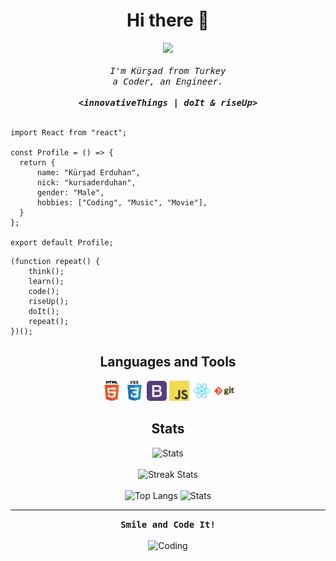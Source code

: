 <h1 align="center">Hi there 👋</h1>

<div align="center">
    <img src="https://media3.giphy.com/media/HEPwfdu6T6svpPE1eN/200.webp?cid=ecf05e47j99y9mlzfk42vy8ujkcf5ei98ztta9mkt7o8mwlm&rid=200.webp&ct=s"
        width="180px" />
    <br />
    <br />
    <samp> <i> I'm Kürşad from Turkey </i> </samp> <br />
    <samp> <i> a Coder, an Engineer. </i> </samp>
    <br />
    <samp>
        <br />
        <b>
        <i> &lt;innovativeThings | doIt & riseUp&gt; </i>
        </b>
        <br />
    </samp>
    <br />

</div>
<div>
   

```tsx
import React from "react";

const Profile = () => {
  return {
      name: "Kürşad Erduhan",
      nick: "kursaderduhan",
      gender: "Male",
      hobbies: ["Coding", "Music", "Movie"],
  }
};
    
export default Profile;
```

```tsx
(function repeat() {
    think();
    learn();
    code();
    riseUp();
    doIt();
    repeat();
})();
```
    
</div>


<div align="center">
    <h2><b>Languages and Tools</b></h2>
    <img height="32"
        src="https://raw.githubusercontent.com/github/explore/80688e429a7d4ef2fca1e82350fe8e3517d3494d/topics/html/html.png" />
    <img height="32"
        src="https://raw.githubusercontent.com/github/explore/80688e429a7d4ef2fca1e82350fe8e3517d3494d/topics/css/css.png" />
    <img height="32"
        src="https://raw.githubusercontent.com/github/explore/80688e429a7d4ef2fca1e82350fe8e3517d3494d/topics/bootstrap/bootstrap.png" />
    <img height="32"
        src="https://raw.githubusercontent.com/github/explore/80688e429a7d4ef2fca1e82350fe8e3517d3494d/topics/javascript/javascript.png" />
    <img height="32"
        src="https://raw.githubusercontent.com/github/explore/80688e429a7d4ef2fca1e82350fe8e3517d3494d/topics/react/react.png" />
    <img height="32"
        src="https://raw.githubusercontent.com/github/explore/80688e429a7d4ef2fca1e82350fe8e3517d3494d/topics/git/git.png" />
</div>
<div align="center">
    <h2><b>Stats</b></h2>
    <img src="https://github-profile-trophy.vercel.app/?username=kursaderduhan&row=1&column=5&margin-w=5&margin-h=5&no-bg=true"
        alt="Stats" />
    <br />
    <br />
    <img src="https://github-readme-streak-stats.herokuapp.com/?user=kursaderduhan" alt="Streak Stats" />
    <br />
    <br />
    <img src="https://github-readme-stats.vercel.app/api/top-langs/?username=kursaderduhan&layout=compact&theme=vue&cache_seconds=1800&langs_count=6"
        alt="Top Langs" height="180" />
    <img src="https://github-readme-stats.vercel.app/api?username=kursaderduhan&hide=issues&show_icons=true&theme=vue"
        alt="Stats" height="180" />
    <br />
    <hr />
</div>
<div align="center">
    <samp> <b>Smile and Code It!</b></samp>
    <br />
    <br />
    <img alt="Coding"
        src="https://www.webtekno.com/images/editor/default/0003/05/ab63de71eec07ded53792daa640a04ed4acb1039.jpeg" />
</div>
